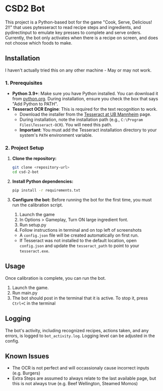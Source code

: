 # CSD2 Bot

This project is a Python-based bot for the game "Cook, Serve, Delicious! 2!!" that uses pytesseract to read recipe steps and ingredients, and pydirectinput to emulate key presses to complete and serve orders. 
Currently, the bot only activates when there is a recipe on screen, and does not choose which foods to make. 

## Installation

I haven't actually tried this on any other machine - May or may not work. 

### 1. Prerequisites

- **Python 3.9+**: Make sure you have Python installed. You can download it from [python.org](https://www.python.org/downloads/). During installation, ensure you check the box that says "Add Python to PATH".
- **Tesseract OCR Engine**: This is required for the text recognition to work.
    - Download the installer from the [Tesseract at UB Mannheim](https://github.com/UB-Mannheim/tesseract/wiki) page.
    - During installation, note the installation path (e.g., `C:\Program Files\Tesseract-OCR`). You will need this path.
    - **Important**: You must add the Tesseract installation directory to your system's `PATH` environment variable.

### 2. Project Setup

1.  **Clone the repository:**
    ```sh
    git clone <repository-url>
    cd csd-2-bot
    ```

2.  **Install Python dependencies:**
    ```sh
    pip install -r requirements.txt
    ```

3.  **Configure the bot:**
    Before running the bot for the first time, you must run the calibration script.
    1. Launch the game
    2. In Options > Gameplay, Turn ON large ingredient font. 
    3. Run setup.py
    4. Follow instructions in terminal and on top left of screenshots

    - A `config.json` file will be created automatically on first run.
    - If Tesseract was not installed to the default location, open `config.json` and update the `tesseract_path` to point to your `tesseract.exe`.

## Usage

Once calibration is complete, you can run the bot.

1.  Launch the game.
2.  Run main.py
3.  The bot should post in the terminal that it is active. To stop it, press `Ctrl+C` in the terminal

## Logging

The bot's activity, including recognized recipes, actions taken, and any errors, is logged to `bot_activity.log`. Logging level can be adjusted in the config.

## Known Issues
- The OCR is not perfect and will occassionaly cause incorrect inputs (e.g. Burgers)
- Extra Steps are assumed to always relate to the last available page, but this is not always true (e.g. Beef Wellington, Steamed Momos)
